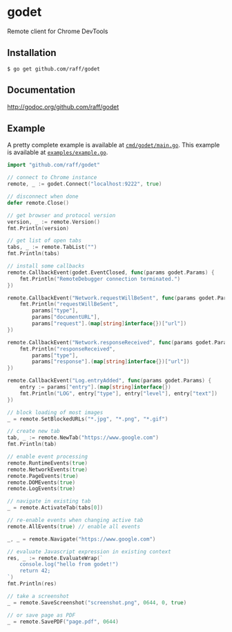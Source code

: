 # godet
Remote client for Chrome DevTools

## Installation

    $ go get github.com/raff/godet
    
## Documentation
http://godoc.org/github.com/raff/godet

## Example
A pretty complete example is available at [`cmd/godet/main.go`](https://github.com/raff/godet/blob/master/cmd/godet/main.go).
This example is available at [`examples/example.go`](https://github.com/raff/godet/blob/master/examples/example.go).

```go
import "github.com/raff/godet"

// connect to Chrome instance
remote, _ := godet.Connect("localhost:9222", true)

// disconnect when done
defer remote.Close()

// get browser and protocol version
version, _ := remote.Version()
fmt.Println(version)

// get list of open tabs
tabs, _ := remote.TabList("")
fmt.Println(tabs)

// install some callbacks
remote.CallbackEvent(godet.EventClosed, func(params godet.Params) {
    fmt.Println("RemoteDebugger connection terminated.")
})

remote.CallbackEvent("Network.requestWillBeSent", func(params godet.Params) {
    fmt.Println("requestWillBeSent",
        params["type"],
        params["documentURL"],
        params["request"].(map[string]interface{})["url"])
})

remote.CallbackEvent("Network.responseReceived", func(params godet.Params) {
    fmt.Println("responseReceived",
        params["type"],
        params["response"].(map[string]interface{})["url"])
})

remote.CallbackEvent("Log.entryAdded", func(params godet.Params) {
    entry := params["entry"].(map[string]interface{})
    fmt.Println("LOG", entry["type"], entry["level"], entry["text"])
})

// block loading of most images
_ = remote.SetBlockedURLs("*.jpg", "*.png", "*.gif")

// create new tab
tab, _ := remote.NewTab("https://www.google.com")
fmt.Println(tab)

// enable event processing
remote.RuntimeEvents(true)
remote.NetworkEvents(true)
remote.PageEvents(true)
remote.DOMEvents(true)
remote.LogEvents(true)

// navigate in existing tab
_ = remote.ActivateTab(tabs[0])

// re-enable events when changing active tab
remote.AllEvents(true) // enable all events

_, _ = remote.Navigate("https://www.google.com")

// evaluate Javascript expression in existing context
res, _ := remote.EvaluateWrap(`
    console.log("hello from godet!")
    return 42;
`)
fmt.Println(res)

// take a screenshot
_ = remote.SaveScreenshot("screenshot.png", 0644, 0, true)

// or save page as PDF
_ = remote.SavePDF("page.pdf", 0644)

```
